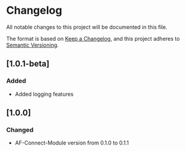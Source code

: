 # Changelog

All notable changes to this project will be documented in this file.

The format is based on [Keep a Changelog](https://keepachangelog.com/en/1.0.0/),
and this project adheres to [Semantic Versioning](https://semver.org/spec/v2.0.0.html).

## [1.0.1-beta]

### Added

- Added logging features

## [1.0.0]

### Changed

- AF-Connect-Module version from 0.1.0 to 0.1.1

